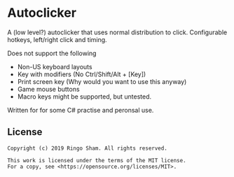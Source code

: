 # Autoclicker

A (low level?) autoclicker that uses normal distribution to click. Configurable hotkeys, left/right click and timing.

Does not support the following
* Non-US keyboard layouts
* Key with modifiers (No Ctrl/Shift/Alt + [Key])
* Print screen key (Why would you want to use this anyway)
* Game mouse buttons
* Macro keys might be supported, but untested.

Written for for some C# practise and peronsal use.

## License

```
Copyright (c) 2019 Ringo Sham. All rights reserved.

This work is licensed under the terms of the MIT license.  
For a copy, see <https://opensource.org/licenses/MIT>.
```